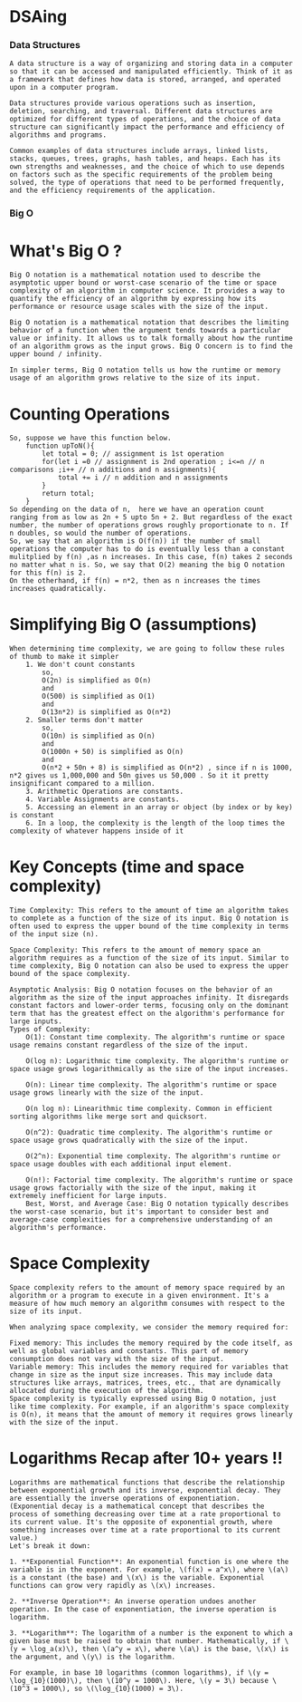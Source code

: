 # DSAing

### Data Structures

    A data structure is a way of organizing and storing data in a computer so that it can be accessed and manipulated efficiently. Think of it as a framework that defines how data is stored, arranged, and operated upon in a computer program.

    Data structures provide various operations such as insertion, deletion, searching, and traversal. Different data structures are optimized for different types of operations, and the choice of data structure can significantly impact the performance and efficiency of algorithms and programs.

    Common examples of data structures include arrays, linked lists, stacks, queues, trees, graphs, hash tables, and heaps. Each has its own strengths and weaknesses, and the choice of which to use depends on factors such as the specific requirements of the problem being solved, the type of operations that need to be performed frequently, and the efficiency requirements of the application.

### Big O

# What's Big O ?

    Big O notation is a mathematical notation used to describe the asymptotic upper bound or worst-case scenario of the time or space complexity of an algorithm in computer science. It provides a way to quantify the efficiency of an algorithm by expressing how its performance or resource usage scales with the size of the input.

    Big O notation is a mathematical notation that describes the limiting behavior of a function when the argument tends towards a particular value or infinity. It allows us to talk formally about how the runtime of an algorithm grows as the input grows. Big O concern is to find the upper bound / infinity.

    In simpler terms, Big O notation tells us how the runtime or memory usage of an algorithm grows relative to the size of its input.

# Counting Operations

    So, suppose we have this function below.
        function upToN(){
            let total = 0; // assignment is 1st operation
            for(let i =0 // assignment is 2nd operation ; i<=n // n comparisons ;i++ // n additions and n assignments){
                total += i // n addition and n assignments
            }
            return total;
        }
    So depending on the data of n,  here we have an operation count ranging from as low as 2n + 5 upto 5n + 2. But regardless of the exact number, the number of operations grows roughly proportionate to n. If n doubles, so would the number of operations.
    So, we say that an algorithm is O(f(n)) if the number of small operations the computer has to do is eventually less than a constant mulitplied by f(n) ,as n increases. In this case, f(n) takes 2 seconds no matter what n is. So, we say that O(2) meaning the big O notation for this f(n) is 2.
    On the otherhand, if f(n) = n*2, then as n increases the times increases quadratically.

# Simplifying Big O (assumptions)

    When determining time complexity, we are going to follow these rules of thumb to make it simpler
        1. We don't count constants
            so,
            O(2n) is simplified as O(n)
            and
            O(500) is simplified as O(1)
            and
            O(13n*2) is simplified as O(n*2)
        2. Smaller terms don't matter
            so,
            O(10n) is simplified as O(n)
            and
            O(1000n + 50) is simplified as O(n)
            and
            O(n*2 + 50n + 8) is simplified as O(n*2) , since if n is 1000, n*2 gives us 1,000,000 and 50n gives us 50,000 . So it it pretty insignificant compared to a million.
        3. Arithmetic Operations are constants.
        4. Variable Assignments are constants.
        5. Accessing an element in an array or object (by index or by key) is constant
        6. In a loop, the complexity is the length of the loop times the complexity of whatever happens inside of it

# Key Concepts (time and space complexity)

    Time Complexity: This refers to the amount of time an algorithm takes to complete as a function of the size of its input. Big O notation is often used to express the upper bound of the time complexity in terms of the input size (n).

    Space Complexity: This refers to the amount of memory space an algorithm requires as a function of the size of its input. Similar to time complexity, Big O notation can also be used to express the upper bound of the space complexity.

    Asymptotic Analysis: Big O notation focuses on the behavior of an algorithm as the size of the input approaches infinity. It disregards constant factors and lower-order terms, focusing only on the dominant term that has the greatest effect on the algorithm's performance for large inputs.
    Types of Complexity:
        O(1): Constant time complexity. The algorithm's runtime or space usage remains constant regardless of the size of the input.

        O(log n): Logarithmic time complexity. The algorithm's runtime or space usage grows logarithmically as the size of the input increases.

        O(n): Linear time complexity. The algorithm's runtime or space usage grows linearly with the size of the input.

        O(n log n): Linearithmic time complexity. Common in efficient sorting algorithms like merge sort and quicksort.

        O(n^2): Quadratic time complexity. The algorithm's runtime or space usage grows quadratically with the size of the input.

        O(2^n): Exponential time complexity. The algorithm's runtime or space usage doubles with each additional input element.

        O(n!): Factorial time complexity. The algorithm's runtime or space usage grows factorially with the size of the input, making it extremely inefficient for large inputs.
        Best, Worst, and Average Case: Big O notation typically describes the worst-case scenario, but it's important to consider best and average-case complexities for a comprehensive understanding of an algorithm's performance.

# Space Complexity

    Space complexity refers to the amount of memory space required by an algorithm or a program to execute in a given environment. It's a measure of how much memory an algorithm consumes with respect to the size of its input.

    When analyzing space complexity, we consider the memory required for:

    Fixed memory: This includes the memory required by the code itself, as well as global variables and constants. This part of memory consumption does not vary with the size of the input.
    Variable memory: This includes the memory required for variables that change in size as the input size increases. This may include data structures like arrays, matrices, trees, etc., that are dynamically allocated during the execution of the algorithm.
    Space complexity is typically expressed using Big O notation, just like time complexity. For example, if an algorithm's space complexity is O(n), it means that the amount of memory it requires grows linearly with the size of the input.

# Logarithms Recap after 10+ years !!

    Logarithms are mathematical functions that describe the relationship between exponential growth and its inverse, exponential decay. They are essentially the inverse operations of exponentiation.
    (Exponential decay is a mathematical concept that describes the process of something decreasing over time at a rate proportional to its current value. It's the opposite of exponential growth, where something increases over time at a rate proportional to its current value.)
    Let's break it down:

    1. **Exponential Function**: An exponential function is one where the variable is in the exponent. For example, \(f(x) = a^x\), where \(a\) is a constant (the base) and \(x\) is the variable. Exponential functions can grow very rapidly as \(x\) increases.

    2. **Inverse Operation**: An inverse operation undoes another operation. In the case of exponentiation, the inverse operation is logarithm.

    3. **Logarithm**: The logarithm of a number is the exponent to which a given base must be raised to obtain that number. Mathematically, if \(y = \log_a(x)\), then \(a^y = x\), where \(a\) is the base, \(x\) is the argument, and \(y\) is the logarithm.

    For example, in base 10 logarithms (common logarithms), if \(y = \log_{10}(1000)\), then \(10^y = 1000\). Here, \(y = 3\) because \(10^3 = 1000\), so \(\log_{10}(1000) = 3\).
